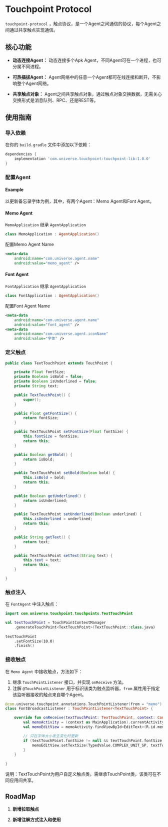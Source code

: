 # Touchpoint Protocol

`touchpoint-protocol` ，触点协议，是一个Agent之间通信的协议，每个Agent之间通过共享触点实现通信。

## 核心功能

- **动态连接Agent：** 动态连接多个Apk Agent，不同Agent可在一个进程，也可分属不同进程。

- **可热插拔Agent：** Agent网络中的任意一个Agent都可在线连接和断开，不影响整个Agent网络。

- **共享触点对象：** Agent之间共享触点对象，通过触点对象交换数据，无需关心交换形式是消息队列、RPC、还是REST等。

## 使用指南

### 导入依赖

在你的 `build.gradle` 文件中添加以下依赖：

```gradle
dependencies {
    implementation 'com.universe.touchpoint:touchpoint-lib:1.0.0'
}
```

### 配置Agent

#### Example 

以更新备忘录字体为例，其中，有两个Agent：Memo Agent和Font Agent。

#### Memo Agent

`MemoApplication` 继承 `AgentApplication`
```kotlin
class MemoApplication : AgentApplication()
```

配置Memo Agent Name
```xml
<meta-data
    android:name="com.universe.agent.name"
    android:value="memo_agent" />
```

#### Font Agent

`FontApplication` 继承 `AgentApplication`
```kotlin
class FontApplication : AgentApplication()
```

配置Font Agent Name
```xml
<meta-data
    android:name="com.universe.agent.name"
    android:value="font_agent" />
<meta-data
    android:name="com.universe.agent.iconName"
    android:value="字体" />
```

### 定义触点
```java
public class TextTouchPoint extends TouchPoint {

    private Float fontSize;
    private Boolean isBold = false;
    private Boolean isUnderlined = false;
    private String text;

    public TextTouchPoint() {
        super();
    }

    public Float getFontSize() {
        return fontSize;
    }

    public TextTouchPoint setFontSize(Float fontSize) {
        this.fontSize = fontSize;
        return this;
    }

    public Boolean getBold() {
        return isBold;
    }

    public TextTouchPoint setBold(Boolean bold) {
        this.isBold = bold;
        return this;
    }

    public Boolean getUnderlined() {
        return isUnderlined;
    }

    public TextTouchPoint setUnderlined(Boolean underlined) {
        this.isUnderlined = underlined;
        return this;
    }

    public String getText() {
        return text;
    }

    public TextTouchPoint setText(String text) {
        this.text = text;
        return this;
    }

}
```

### 触点注入

在 `FontAgent` 中注入触点：

```kotlin
import com.universe.touchpoint.touchpoints.TextTouchPoint

val textTouchPoint = TouchPointContextManager
    .generateTouchPoint<TextTouchPoint>(TextTouchPoint::class.java)
            
textTouchPoint
    .setFontSize(10.0)
    .finish()
```

### 接收触点
在 `Memo Agent` 中接收触点，方法如下：<br>
1. 继承 `TouchPointListener` 接口，并实现 `onReceive` 方法。<br>
2. 注解 `@TouchPointListener` 用于标识该类为触点监听器，`from` 属性用于指定该监听器接收的触点来自哪个Agent。

```kotlin
@com.universe.touchpoint.annotations.TouchPointListener(from = "memo")
class FontBroadcastListener : TouchPointListener<TextTouchPoint> {

    override fun onReceive(textTouchPoint: TextTouchPoint, context: Context) {
        val memoActivity = (context as MainApplication).currentActivity as MemoActivity
        val memoEditView = memoActivity.findViewById<EditText>(R.id.memo_text_view)

        // 只在字体大小发生变化时更新
        if (textTouchPoint.fontSize != null && textTouchPoint.fontSize != 1f) {
            memoEditView.setTextSize(TypedValue.COMPLEX_UNIT_SP, textTouchPoint.fontSize)
        }
    }
        
}
```

说明：TextTouchPoint为用户自定义触点类，需继承TouchPoint类，该类可在不同应用间共享。

## RoadMap

1. **新增拉取触点**

2. **新增注解方式注入和使用**
